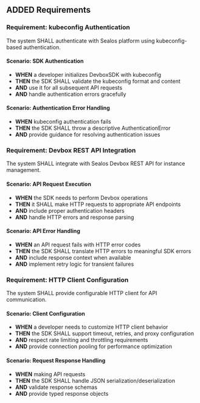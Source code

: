## ADDED Requirements

### Requirement: kubeconfig Authentication
The system SHALL authenticate with Sealos platform using kubeconfig-based authentication.

#### Scenario: SDK Authentication
- **WHEN** a developer initializes DevboxSDK with kubeconfig
- **THEN** the SDK SHALL validate the kubeconfig format and content
- **AND** use it for all subsequent API requests
- **AND** handle authentication errors gracefully

#### Scenario: Authentication Error Handling
- **WHEN** kubeconfig authentication fails
- **THEN** the SDK SHALL throw a descriptive AuthenticationError
- **AND** provide guidance for resolving authentication issues

### Requirement: Devbox REST API Integration
The system SHALL integrate with Sealos Devbox REST API for instance management.

#### Scenario: API Request Execution
- **WHEN** the SDK needs to perform Devbox operations
- **THEN** it SHALL make HTTP requests to appropriate API endpoints
- **AND** include proper authentication headers
- **AND** handle HTTP errors and response parsing

#### Scenario: API Error Handling
- **WHEN** an API request fails with HTTP error codes
- **THEN** the SDK SHALL translate HTTP errors to meaningful SDK errors
- **AND** include response context when available
- **AND** implement retry logic for transient failures

### Requirement: HTTP Client Configuration
The system SHALL provide configurable HTTP client for API communication.

#### Scenario: Client Configuration
- **WHEN** a developer needs to customize HTTP client behavior
- **THEN** the SDK SHALL support timeout, retries, and proxy configuration
- **AND** respect rate limiting and throttling requirements
- **AND** provide connection pooling for performance optimization

#### Scenario: Request Response Handling
- **WHEN** making API requests
- **THEN** the SDK SHALL handle JSON serialization/deserialization
- **AND** validate response schemas
- **AND** provide typed response objects
